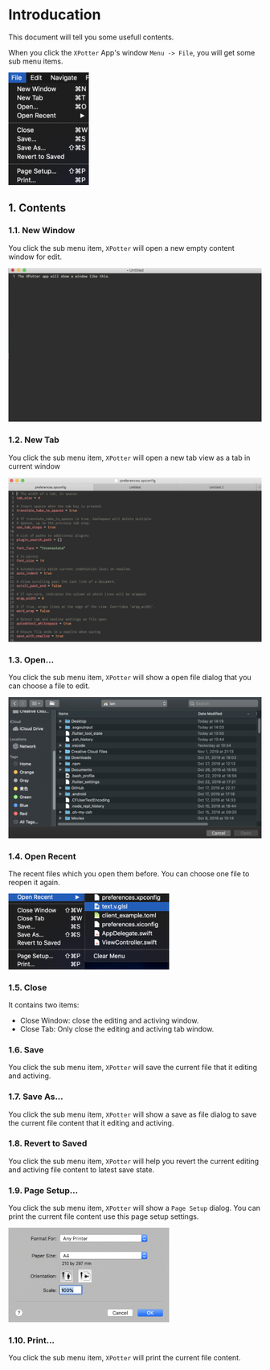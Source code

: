 # Introducation

This document will tell you some usefull contents.

When you click the `XPotter` App's window `Menu -> File`, you will get some sub menu items.

<img src="../../../images/menus/file/menu-file.png" alt="Menu -> File image" style="width:160px;">

## 1. Contents

### 1.1. New Window

You click the sub menu item, `XPotter` will open a new empty content window for edit.

<img src="../../../images/menus/file/new-window.png" alt="Menu -> File -> New Window image" style="width:600px;">

### 1.2. New Tab

You click the sub menu item, `XPotter` will open a new tab view as a tab in current window

<img src="../../../images/menus/file/new-tab.png" alt="Menu -> File -> New Tab image" style="width:600px;">

### 1.3. Open...

You click the sub menu item, `XPotter` will show a open file dialog that you can choose a file to edit.

<img src="../../../images/menus/file/open.png" alt="Menu -> File -> Open a file image" style="width:600px;">

### 1.4. Open Recent

The recent files which you open them before. You can choose one file to reopen it again.

<img src="../../../images/menus/file/open-recent.png" alt="Menu -> File -> Open Recent image" style="width:320px;">


### 1.5. Close

It contains two items:

* Close Window: close the editing and activing window.
* Close Tab: Only close the editing and activing tab window.

### 1.6. Save

You click the sub menu item, `XPotter` will save the current file that it editing and activing.

### 1.7. Save As...

You click the sub menu item, `XPotter` will show a save as file dialog to save the current file content that it editing and activing.

### 1.8. Revert to Saved

You click the sub menu item, `XPotter` will help you revert the current editing and activing file content to latest save state.

### 1.9. Page Setup...

You click the sub menu item, `XPotter` will show a `Page Setup` dialog. You can print the current file content use this page setup settings.

<img src="../../../images/menus/file/page-setup.png" alt="Menu -> File -> Page Setup image" style="width:320px;">

### 1.10. Print...

You click the sub menu item, `XPotter` will print the current file content.
